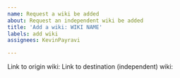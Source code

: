 ```yaml
---
name: Request a wiki be added
about: Request an independent wiki be added
title: 'Add a wiki: WIKI NAME'
labels: add wiki
assignees: KevinPayravi

---
```


Link to origin wiki: 
Link to destination (independent) wiki: 
